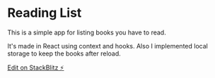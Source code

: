 # Reading List

This is a simple app for listing books you have to read.

It's made in React using context and hooks. Also I implemented local storage to keep the books after reload.

[Edit on StackBlitz ⚡️](https://stackblitz.com/edit/tomasstylarek-reading-list)
